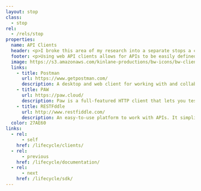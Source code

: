 ```yaml
---
layout: stop
class:
  - stop
rel:
  - /rels/stop  
properties:
  name: API Clients
  header: <p>I broke this area of my research into a separate stops a couple years back, as I saw several new types of service providers emerging to provide a new type of web-based API client. These new tools allowed you to consume, collaborate, and put APIs to use without writing any code. I knew that this shift was going to be significant, even though it hasn't played out as I expected, with most of the providers disappearing, or being acquired, and leaving just a handful of solutions that we see today.</p><p>These new web API clients allow for authentication, and the ability to quickly copy and paste API urls, or the importing of API definitions to begin making requests, and seeing responses for targeted aPIs. These clients were born out of earlier API explorers and interactive API documentation, but have matured into standalone services that are doing interesting things to how we consume APIs. Here are the three web API clients I recommend you consider as part of your API journey.</p>
  footer: <p>Using web API clients allows for APIs to be easily defined, mocked, collaborated around, and leveraged as part of an API definition driven journey. The approach to integration saves significant cycles by allowing APIs to be designed, developed, and integrated with before any code gets written. Plus, the team and collaboration features that many of them posses can significantly benefit the process of not just consuming APIs, but also developing them. Making API clients an essential part of any development team, no matter what you are building.</p><p>Using API clients, bundled with an API definition-driven approach, and a healthy API mocking setup, can save you significant time and money when it comes to crafting the right API. What used to take years of development to iterate around, can take days or weeks, allowing you to define, design, mock, consume, collaborate, communicate, and iterate until exactly the right API is delivered. This approach to API development is changing how we deliver APIs, making operations much more flexible, agile, and fast moving, over the historically rigid, brittle, and slow moving approach to delivering API resources.</p>
  image: https://s3.amazonaws.com/kinlane-productions/bw-icons/bw-client.png
  links:
    - title: Postman
      url: https://www.getpostman.com/
      description: A desktop and web client for working with and collaborating in a team environment around APIs.
    - title: PAW
      url: https://paw.cloud/
      description: Paw is a full-featured HTTP client that lets you test and describe the APIs you build or consume. It has a beautiful native macOS interface to compose requests, inspect server responses, generate client code and export API definitions.
    - title: RESTFddle
      url: http://www.restfiddle.com/
      description: An easy-to-use platform to work with APIs. It simplifies everything from API exposure to API consumption. RESTFiddle is an Enterprise-grade API Management Platform for teams. It helps you to design, develop, test and release APIs.      
  color: 27AE60    
links:
  - rel:
      - self
    href: /lifecycle/clients/
  - rel:
      - previous
    href: /lifecycle/documentation/   
  - rel:
      - next
    href: /lifecycle/sdk/            
---
```


